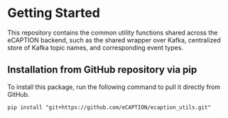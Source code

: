 # Getting Started
This repository contains the common utility functions shared across the eCAPTION backend, such as the shared wrapper over Kafka, centralized store of Kafka topic names, and corresponding event types.

## Installation from GitHub repository via pip
To install this package, run the following command to pull it directly from GitHub.
```
pip install "git+https://github.com/eCAPTION/ecaption_utils.git"
```
